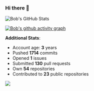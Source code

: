 ### Hi there 👋

![Bob's GitHub Stats](https://github-readme-stats.vercel.app/api?username=Bobthesoftwaredeveloper&show_icons=true&count_private=true&theme=react&hide=stars,prs,issues,contribs)

[![Bob's github activity graph](https://activity-graph.herokuapp.com/graph?username=BobTheSoftwareDeveloper&theme=react-dark)](https://github.com/ashutosh00710/github-readme-activity-graph)

**Additional Stats**:
- Account age: **3** years
- Pushed **1714** commits
- Opened **1** issues
- Submitted **130** pull requests
- Own **54** repositories
- Contributed to **23** public repositories

![](https://komarev.com/ghpvc/?username=BobTheSoftwareDeveloper)

